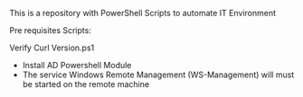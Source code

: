 This is a repository with PowerShell Scripts to automate IT Environment

Pre requisites Scripts:

Verify Curl Version.ps1
- Install AD Powershell Module
- The service Windows Remote Management (WS-Management) will must be started on the remote machine
